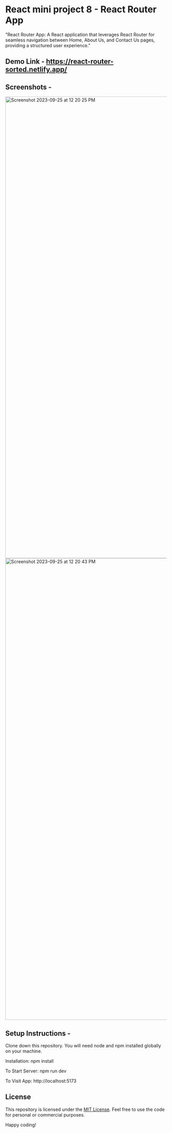 # React mini project 8 - React Router App
"React Router App: A React application that leverages React Router for seamless navigation between Home, About Us, and Contact Us pages, providing a structured user experience."

## Demo Link - https://react-router-sorted.netlify.app/

## Screenshots -

<img width="1440" alt="Screenshot 2023-09-25 at 12 20 25 PM" src="https://github.com/praduman20/React-Router-App-React-mini-project-8/assets/87388316/a3fe3256-918b-45bb-a7d2-4929166a927f">

<img width="1440" alt="Screenshot 2023-09-25 at 12 20 43 PM" src="https://github.com/praduman20/React-Router-App-React-mini-project-8/assets/87388316/02544670-3261-42a1-823b-2d6e60874854">

## Setup Instructions -

Clone down this repository. You will need node and npm installed globally on your machine.

Installation: npm install

To Start Server: npm run dev

To Visit App: http://localhost:5173

## License

This repository is licensed under the [MIT License](https://opensource.org/license/mit/). Feel free to use the code for personal or commercial purposes.

Happy coding!
